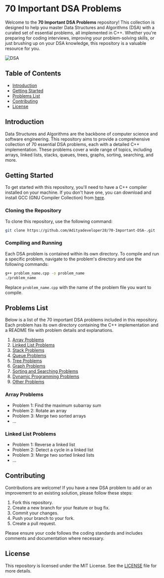 # 70 Important DSA Problems

Welcome to the **70 Important DSA Problems** repository! This collection is designed to help you master Data Structures and Algorithms (DSA) with a curated set of essential problems, all implemented in C++. Whether you're preparing for coding interviews, improving your problem-solving skills, or just brushing up on your DSA knowledge, this repository is a valuable resource for you.

![DSA](https://github.com/alidehkhodaei/data-structures-and-algorithms/blob/main/images/banner.png)

## Table of Contents

- [Introduction](#introduction)
- [Getting Started](#getting-started)
- [Problems List](#problems-list)
- [Contributing](#contributing)
- [License](#license)

## Introduction

Data Structures and Algorithms are the backbone of computer science and software engineering. This repository aims to provide a comprehensive collection of 70 essential DSA problems, each with a detailed C++ implementation. These problems cover a wide range of topics, including arrays, linked lists, stacks, queues, trees, graphs, sorting, searching, and more.

## Getting Started

To get started with this repository, you'll need to have a C++ compiler installed on your machine. If you don't have one, you can download and install GCC (GNU Compiler Collection) from [here](https://gcc.gnu.org/).

### Cloning the Repository

To clone this repository, use the following command:

```bash
git clone https://github.com/Adityadeveloper28/70-Important-DSA-.git
```

### Compiling and Running

Each DSA problem is contained within its own directory. To compile and run a specific problem, navigate to the problem's directory and use the following commands:

```bash
g++ problem_name.cpp -o problem_name
./problem_name
```

Replace `problem_name.cpp` with the name of the problem file you want to compile.

## Problems List

Below is a list of the 70 important DSA problems included in this repository. Each problem has its own directory containing the C++ implementation and a README file with problem details and explanations.

1. [Array Problems](#array-problems)
2. [Linked List Problems](#linked-list-problems)
3. [Stack Problems](#stack-problems)
4. [Queue Problems](#queue-problems)
5. [Tree Problems](#tree-problems)
6. [Graph Problems](#graph-problems)
7. [Sorting and Searching Problems](#sorting-and-searching-problems)
8. [Dynamic Programming Problems](#dynamic-programming-problems)
9. [Other Problems](#other-problems)

### Array Problems

- Problem 1: Find the maximum subarray sum
- Problem 2: Rotate an array
- Problem 3: Merge two sorted arrays
- ...

### Linked List Problems

- Problem 1: Reverse a linked list
- Problem 2: Detect a cycle in a linked list
- Problem 3: Merge two sorted linked lists
- ...

<!-- Continue listing problems by category -->

## Contributing

Contributions are welcome! If you have a new DSA problem to add or an improvement to an existing solution, please follow these steps:

1. Fork this repository.
2. Create a new branch for your feature or bug fix.
3. Commit your changes.
4. Push your branch to your fork.
5. Create a pull request.

Please ensure your code follows the coding standards and includes comments and documentation where necessary.

## License

This repository is licensed under the MIT License. See the [LICENSE](LICENSE) file for more details.
